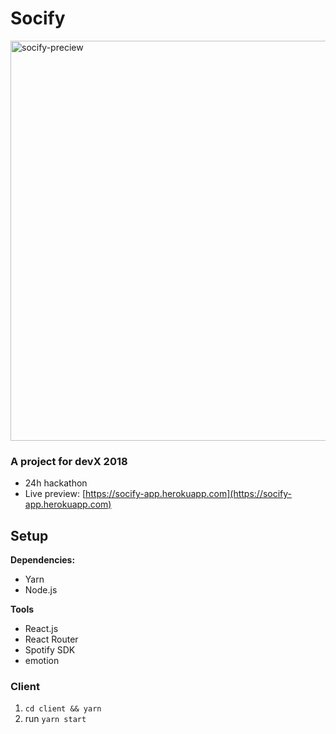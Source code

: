 # Socify

<img src="https://raw.githubusercontent.com/lundgren2/spotify-devx2018/master/public/app-preview.png" alt="socify-preciew" style="width:640px;"/>

### A project for devX 2018

- 24h hackathon
- Live preview: [https://socify-app.herokuapp.com](https://socify-app.herokuapp.com)

## Setup

**Dependencies:**

- Yarn
- Node.js

**Tools**

- React.js
- React Router
- Spotify SDK
- emotion

### Client

1. `cd client && yarn`
2. run `yarn start`
